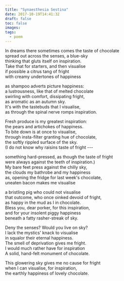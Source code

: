 ```yaml
---
title: "Synaesthesia Sestina"
date: 2017-10-19T14:41:32
draft: false
toc: false
images:
tags: 
  - poem
---
```

In dreams there sometimes comes the taste of chocolate  
spread out across the senses, a blue-sky  
thinking that gluts itself on inspiration.  
Take that for starters, and then visualise  
if possible a citrus tang of fright  
with creamy undertones of happiness  

as shampoo adverts picture happiness:  
a lustrousness, like that of melted chocolate  
swirling with comfort, dissipating fright,  
as aromatic as an autumn sky.  
It's with the tastebuds that I visualise,  
as through the spinal nerve romps inspiration.  

Fresh produce is my greatest inspiration:  
the pears and artichokes of happiness.  
To bite down is at once to visualise,  
through insta-filter granting hue of chocolate,  
the softly rippled surface of the sky.  
(I do not know why raisins taste of fright ---  

something hard-pressed, as though the taste of fright  
were always against the teeth of inspiration.)  
My bare feet press against the chilly sky,  
the clouds my bathrobe and my happiness  
as, opening the fridge for last week's chocolate,  
uneaten bacon makes me visualise  

a bristling pig who could not visualise  
that outcome, who once oinked devoid of fright,  
as happy in the mud as I in chocolate.  
Bless you, dear porker, for this inspiration,  
and for your insolent piggy happiness  
beneath a fatty rasher-streak of sky.  

Deny the senses? Would you live on sky?  
I lack the mystics' knack to visualise  
in squalor their eternal happiness.  
The smell of deprivation gives me fright.  
I would much rather have for inspiration  
A solid, hand-felt monument of chocolate.  

This glowering sky gives me no cause for fright  
when I can visualise, for inspiration,  
the earthly happiness of lovely chocolate.  

